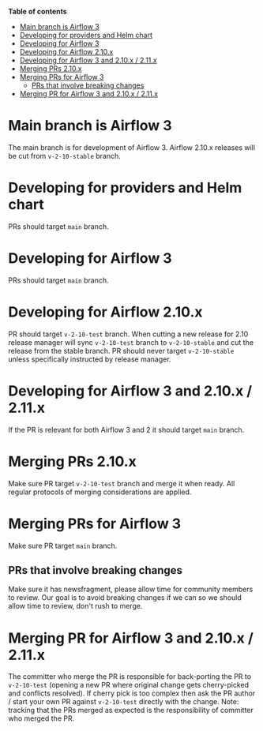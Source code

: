 <!--
 Licensed to the Apache Software Foundation (ASF) under one
 or more contributor license agreements.  See the NOTICE file
 distributed with this work for additional information
 regarding copyright ownership.  The ASF licenses this file
 to you under the Apache License, Version 2.0 (the
 "License"); you may not use this file except in compliance
 with the License.  You may obtain a copy of the License at

   http://www.apache.org/licenses/LICENSE-2.0

 Unless required by applicable law or agreed to in writing,
 software distributed under the License is distributed on an
 "AS IS" BASIS, WITHOUT WARRANTIES OR CONDITIONS OF ANY
 KIND, either express or implied.  See the License for the
 specific language governing permissions and limitations
 under the License.
-->
<!-- START doctoc generated TOC please keep comment here to allow auto update -->
<!-- DON'T EDIT THIS SECTION, INSTEAD RE-RUN doctoc TO UPDATE -->
**Table of contents**

- [Main branch is Airflow 3](#main-branch-is-airflow-3)
- [Developing for providers and Helm chart](#developing-for-providers-and-helm-chart)
- [Developing for Airflow 3](#developing-for-airflow-3)
- [Developing for Airflow 2.10.x](#developing-for-airflow-210x)
- [Developing for Airflow 3 and 2.10.x / 2.11.x](#developing-for-airflow-3-and-210x--211x)
- [Merging PRs 2.10.x](#merging-prs-210x)
- [Merging PRs for Airflow 3](#merging-prs-for-airflow-3)
  - [PRs that involve breaking changes](#prs-that-involve-breaking-changes)
- [Merging PR for Airflow 3 and 2.10.x / 2.11.x](#merging-pr-for-airflow-3-and-210x--211x)

<!-- END doctoc generated TOC please keep comment here to allow auto update -->

# Main branch is Airflow 3

The main branch is for development of Airflow 3.
Airflow 2.10.x releases will be cut from `v-2-10-stable` branch.

# Developing for providers and Helm chart

PRs should target `main` branch.

# Developing for Airflow 3

PRs should target `main` branch.

# Developing for Airflow 2.10.x

PR should target `v-2-10-test` branch. When cutting a new release for 2.10 release manager
will sync `v-2-10-test`  branch to `v-2-10-stable` and cut the release from the stable branch.
PR should never target `v-2-10-stable` unless specifically instructed by release manager.

# Developing for Airflow 3 and 2.10.x / 2.11.x

If the PR is relevant for both Airflow 3 and 2 it should target `main` branch.

# Merging PRs 2.10.x

Make sure PR target `v-2-10-test` branch and merge it when ready.
All regular protocols of merging considerations are applied.

# Merging PRs for Airflow 3

Make sure PR target `main` branch.

## PRs that involve breaking changes

Make sure it has newsfragment, please allow time for community members to review.
Our goal is to avoid breaking changes if we can so we should allow time to review, don't rush to merge.

# Merging PR for Airflow 3 and 2.10.x / 2.11.x

The committer who merge the PR is responsible for back-porting the PR to `v-2-10-test` (opening a new PR where original change gets cherry-picked and conflicts resolved). 
If cherry pick is too complex then ask the PR author / start your own PR against `v-2-10-test` directly with the change.
Note: tracking that the PRs merged as expected is the responsibility of committer who merged the PR.
